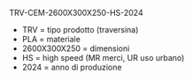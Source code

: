 TRV-CEM-2600X300X250-HS-2024

- TRV = tipo prodotto (traversina)
- PLA = materiale
- 2600X300X250 = dimensioni
- HS = high speed (MR merci, UR uso urbano)
- 2024 = anno di produzione
